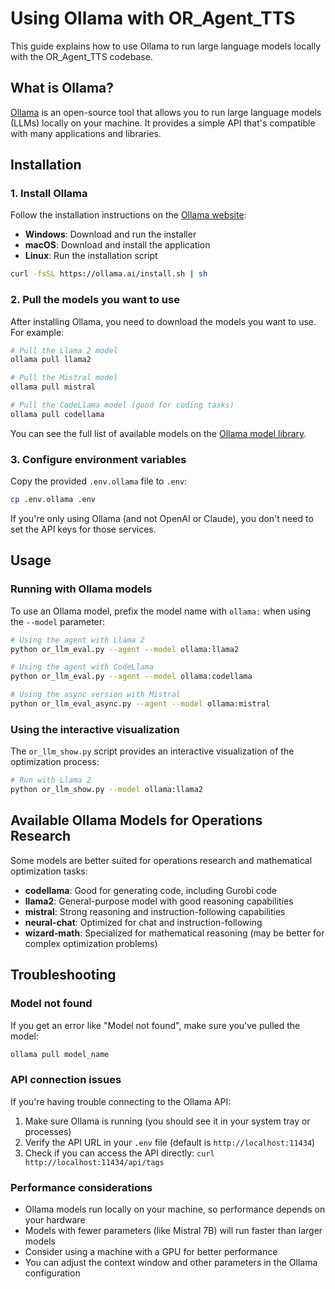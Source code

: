 # Using Ollama with OR_Agent_TTS

This guide explains how to use Ollama to run large language models locally with the OR_Agent_TTS codebase.

## What is Ollama?

[Ollama](https://ollama.ai/) is an open-source tool that allows you to run large language models (LLMs) locally on your machine. It provides a simple API that's compatible with many applications and libraries.

## Installation

### 1. Install Ollama

Follow the installation instructions on the [Ollama website](https://ollama.ai/download):

- **Windows**: Download and run the installer
- **macOS**: Download and install the application
- **Linux**: Run the installation script

```bash
curl -fsSL https://ollama.ai/install.sh | sh
```

### 2. Pull the models you want to use

After installing Ollama, you need to download the models you want to use. For example:

```bash
# Pull the Llama 2 model
ollama pull llama2

# Pull the Mistral model
ollama pull mistral

# Pull the CodeLlama model (good for coding tasks)
ollama pull codellama
```

You can see the full list of available models on the [Ollama model library](https://ollama.ai/library).

### 3. Configure environment variables

Copy the provided `.env.ollama` file to `.env`:

```bash
cp .env.ollama .env
```

If you're only using Ollama (and not OpenAI or Claude), you don't need to set the API keys for those services.

## Usage

### Running with Ollama models

To use an Ollama model, prefix the model name with `ollama:` when using the `--model` parameter:

```bash
# Using the agent with Llama 2
python or_llm_eval.py --agent --model ollama:llama2

# Using the agent with CodeLlama
python or_llm_eval.py --agent --model ollama:codellama

# Using the async version with Mistral
python or_llm_eval_async.py --agent --model ollama:mistral
```

### Using the interactive visualization

The `or_llm_show.py` script provides an interactive visualization of the optimization process:

```bash
# Run with Llama 2
python or_llm_show.py --model ollama:llama2
```

## Available Ollama Models for Operations Research

Some models are better suited for operations research and mathematical optimization tasks:

- **codellama**: Good for generating code, including Gurobi code
- **llama2**: General-purpose model with good reasoning capabilities
- **mistral**: Strong reasoning and instruction-following capabilities
- **neural-chat**: Optimized for chat and instruction-following
- **wizard-math**: Specialized for mathematical reasoning (may be better for complex optimization problems)

## Troubleshooting

### Model not found

If you get an error like "Model not found", make sure you've pulled the model:

```bash
ollama pull model_name
```

### API connection issues

If you're having trouble connecting to the Ollama API:

1. Make sure Ollama is running (you should see it in your system tray or processes)
2. Verify the API URL in your `.env` file (default is `http://localhost:11434`)
3. Check if you can access the API directly: `curl http://localhost:11434/api/tags`

### Performance considerations

- Ollama models run locally on your machine, so performance depends on your hardware
- Models with fewer parameters (like Mistral 7B) will run faster than larger models
- Consider using a machine with a GPU for better performance
- You can adjust the context window and other parameters in the Ollama configuration
